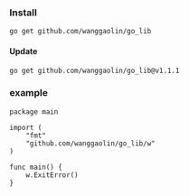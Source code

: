 ### Install 
```shell
go get github.com/wanggaolin/go_lib
```

#### Update
```shell
go get github.com/wanggaolin/go_lib@v1.1.1
```


### example
```shell
package main

import (
	"fmt"
	"github.com/wanggaolin/go_lib/w"
)

func main() {
	w.ExitError()
}

```